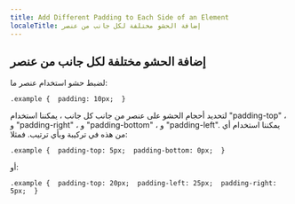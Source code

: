 ```yaml
---
title: Add Different Padding to Each Side of an Element
localeTitle: إضافة الحشو مختلفة لكل جانب من عنصر
---
```

## إضافة الحشو مختلفة لكل جانب من عنصر

لضبط حشو استخدام عنصر ما:

 `.example { 
  padding: 10px; 
 } 
` 

لتحديد أحجام الحشو على عنصر من جانب كل جانب ، يمكننا استخدام "padding-top" ، و "padding-right" ، و "padding-bottom" ، و "padding-left". يمكننا استخدام أي من هذه في تركيبة وبأي ترتيب. فمثلا:

 `.example { 
  padding-top: 5px; 
  padding-bottom: 0px; 
 } 
` 

أو:

 `.example { 
  padding-top: 20px; 
  padding-left: 25px; 
  padding-right: 5px; 
 } 
`